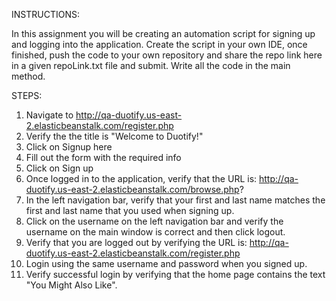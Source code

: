 INSTRUCTIONS:

In this assignment you will be creating an automation script for signing up and logging into the application.
Create the script in your own IDE, once finished, push the code to your own repository and share the repo link here in a given repoLink.txt file and submit.
Write all the code in the main method.

STEPS:
1. Navigate to http://qa-duotify.us-east-2.elasticbeanstalk.com/register.php
2. Verify the the title is "Welcome to Duotify!"
3. Click on Signup here
4. Fill out the form with the required info
5. Click on Sign up
6. Once logged in to the application, verify that the URL is:
http://qa-duotify.us-east-2.elasticbeanstalk.com/browse.php?
7. In the left navigation bar, verify that your first and last name matches the first and last name that you used when signing up.
8. Click on the username on the left navigation bar and verify the username on the main window is correct and then click logout.
9. Verify that you are logged out by verifying the URL is:
http://qa-duotify.us-east-2.elasticbeanstalk.com/register.php
10. Login using the same username and password when you signed up.
11. Verify successful login by verifying that the home page contains the text "You Might Also Like".

